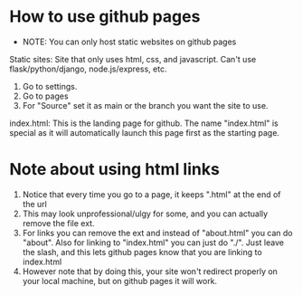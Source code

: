 # How to use github pages

-   NOTE: You can only host static websites on github pages

Static sites: Site that only uses html, css, and javascript. Can't use flask/python/django, node.js/express, etc.

1. Go to settings.
2. Go to pages
3. For "Source" set it as main or the branch you want the site to use.

index.html: This is the landing page for github. The name "index.html" is special as
it will automatically launch this page first as the starting page.

# Note about using html links

1. Notice that every time you go to a page, it keeps ".html" at the end of the url
2. This may look unprofessional/ulgy for some, and you can actually remove the file ext.
3. For links you can remove the ext and instead of "about.html" you can do "about".
   Also for linking to "index.html" you can just do "./". Just leave the slash, and
   this lets github pages know that you are linking to index.html
4. However note that by doing this, your site won't redirect properly on your local machine, but
   on github pages it will work.
